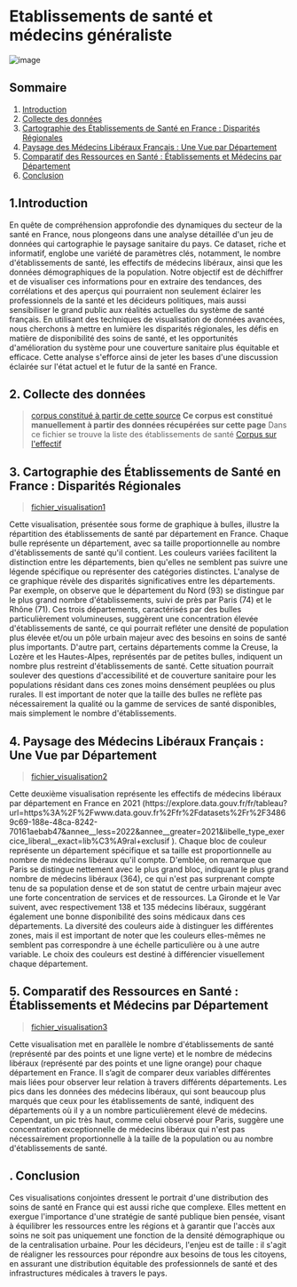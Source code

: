 # Etablissements de santé et médecins généraliste 
 
![image](https://www.usine-digitale.fr/mediatheque/2/9/0/001212092_896x598_c.jpg) 
## Sommaire
1. [Introduction](#introduction)
2. [Collecte des données](#collectedesdonnes)
3. [Cartographie des Établissements de Santé en France : Disparités Régionales](CartographiedesetablissementsdeSanteenFrance:disparitesregionales)
4. [Paysage des Médecins Libéraux Français : Une Vue par Département](PaysagedesMedecinsLibérauxFrançais:unevuepardepartement)
5. [Comparatif des Ressources en Santé : Établissements et Médecins par Département](ComparatifdesRessourcesenSanté:etablissementsetmedecinspardepartement)
6. [Conclusion](#conclusion)




## 1.Introduction
En quête de compréhension approfondie des dynamiques du secteur de la santé en France, nous plongeons dans une analyse détaillée d'un jeu de données qui cartographie le paysage sanitaire du pays. Ce dataset, riche et informatif, englobe une variété de paramètres clés, notamment, le nombre d'établissements de santé, les effectifs de médecins libéraux, ainsi que les données démographiques de la population. Notre objectif est de déchiffrer et de visualiser ces informations pour en extraire des tendances, des corrélations et des aperçus qui pourraient non seulement éclairer les professionnels de la santé et les décideurs politiques, mais aussi sensibiliser le grand public aux réalités actuelles du système de santé français. En utilisant des techniques de visualisation de données avancées, nous cherchons à mettre en lumière les disparités régionales, les défis en matière de disponibilité des soins de santé, et les opportunités d'amélioration du système pour une couverture sanitaire plus équitable et efficace. Cette analyse s'efforce ainsi de jeter les bases d'une discussion éclairée sur l'état actuel et le futur de la santé en France.

## 2. Collecte des données

>[corpus constitué à partir de cette source]( https://www.sanitaire-social.com/annuaire-etablissements-de-sante/etablissement-de-sante)
**Ce corpus est constitué manuellement à partir des données récupérées sur cette page**
Dans ce fichier se trouve la liste des établissements de santé
>[Corpus sur l'effectif](https://explore.data.gouv.fr/fr/tableau?url=https%3A%2F%2Fwww.data.gouv.fr%2Ffr%2Fdatasets%2Fr%2F34869c69-188e-48ca-8242-70161aebab47&annee__less=2022&annee__greater=2021&libelle_type_exercice_liberal__exact=lib%C3%A9ral+exclusif&profession_sante__exact=M%C3%A9decins+g%C3%A9n%C3%A9ralistes+%C3%A0+expertise+particuli%C3%A8re+%28MEP%29)


## 3. Cartographie des Établissements de Santé en France : Disparités Régionales

>[fichier_visualisation1](https://github.com/Koladesky/Examen_datavisualisation_M2_2024/blob/main/Etablissemments-sante.csv)

<div class="flourish-embed flourish-hierarchy" data-src="visualisation/16644482"><script src="https://public.flourish.studio/resources/embed.js"></script></div>
 Cette visualisation, présentée sous forme de graphique à bulles, illustre la répartition des établissements de santé par département en France. Chaque bulle représente un département, avec sa taille proportionnelle au nombre d'établissements de santé qu'il contient. Les couleurs variées facilitent la distinction entre les départements, bien qu'elles ne semblent pas suivre une légende spécifique ou représenter des catégories distinctes.
 L'analyse de ce graphique révèle des disparités significatives entre les départements. Par exemple, on observe que le département du Nord (93) se distingue par le plus grand nombre d'établissements, suivi de près par Paris (74) et le Rhône (71). Ces trois départements, caractérisés par des bulles particulièrement volumineuses, suggèrent une concentration élevée d'établissements de santé, ce qui pourrait refléter une densité de population plus élevée et/ou un pôle urbain majeur avec des besoins en soins de santé plus importants.
D'autre part, certains départements comme la Creuse, la Lozère et les Hautes-Alpes, représentés par de petites bulles, indiquent un nombre plus restreint d'établissements de santé. Cette situation pourrait soulever des questions d'accessibilité et de couverture sanitaire pour les populations résidant dans ces zones moins densément peuplées ou plus rurales.
Il est important de noter que la taille des bulles ne reflète pas nécessairement la qualité ou la gamme de services de santé disponibles, mais simplement le nombre d'établissements.

## 4. Paysage des Médecins Libéraux Français : Une Vue par Département
>[fichier_visualisation2](https://github.com/Koladesky/Examen_datavisualisation_M2_2024/blob/main/Etablissemments-sante.csv)
<div class="flourish-embed flourish-hierarchy" data-src="visualisation/16645039"><script src="https://public.flourish.studio/resources/embed.js"></script></div>
Cette deuxième visualisation représente les effectifs de médecins libéraux par département en France en 2021 (https://explore.data.gouv.fr/fr/tableau?url=https%3A%2F%2Fwww.data.gouv.fr%2Ffr%2Fdatasets%2Fr%2F34869c69-188e-48ca-8242-70161aebab47&annee__less=2022&annee__greater=2021&libelle_type_exercice_liberal__exact=lib%C3%A9ral+exclusif
). 
 Chaque bloc de couleur représente un département spécifique et sa taille est proportionnelle au nombre de médecins libéraux qu'il compte.
D'emblée, on remarque que Paris se distingue nettement avec le plus grand bloc, indiquant le plus grand nombre de médecins libéraux (364), ce qui n'est pas surprenant compte tenu de sa population dense et de son statut de centre urbain majeur avec une forte concentration de services et de ressources. La Gironde et le Var suivent, avec respectivement 138 et 135 médecins libéraux, suggérant également une bonne disponibilité des soins médicaux dans ces départements.
La diversité des couleurs aide à distinguer les différentes zones, mais il est important de noter que les couleurs elles-mêmes ne semblent pas correspondre à une échelle particulière ou à une autre variable. Le choix des couleurs est destiné à différencier visuellement chaque département.




## 5. Comparatif des Ressources en Santé : Établissements et Médecins par Département
>[fichier_visualisation3](https://github.com/Koladesky/Examen_datavisualisation_M2_2024/blob/main/Etablissemments-sante.csv)
<div class="flourish-embed flourish-chart" data-src="visualisation/16646289"><script src="https://public.flourish.studio/resources/embed.js"></script></div>
Cette visualisation met en parallèle le nombre d'établissements de santé (représenté par des points et une ligne verte) et le nombre de médecins libéraux (représenté par des points et une ligne orange) pour chaque département en France.
Il s’agit de comparer deux variables différentes mais liées pour observer leur relation à travers différents départements. Les pics dans les données des médecins libéraux, qui sont beaucoup plus marqués que ceux pour les établissements de santé, indiquent des départements où il y a un nombre particulièrement élevé de médecins. Cependant, un pic très haut, comme celui observé pour Paris, suggère une concentration exceptionnelle de médecins libéraux qui n'est pas nécessairement proportionnelle à la taille de la population ou au nombre d'établissements de santé.

## . Conclusion 
Ces visualisations conjointes dressent le portrait d'une distribution des soins de santé en France qui est aussi riche que complexe. Elles mettent en exergue l'importance d'une stratégie de santé publique bien pensée, visant à équilibrer les ressources entre les régions et à garantir que l'accès aux soins ne soit pas uniquement une fonction de la densité démographique ou de la centralisation urbaine. Pour les décideurs, l'enjeu est de taille : il s'agit de réaligner les ressources pour répondre aux besoins de tous les citoyens, en assurant une distribution équitable des professionnels de santé et des infrastructures médicales à travers le pays.
